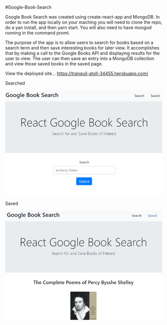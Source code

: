 #Google-Book-Search

Google Book Search was created using create-react-app and MongoDB.
 In order to run the app locally on your maching you will need to clone the repo, do a yan install, and then yarn start. You will also need to have mongod running in the command promt. 

The purpose of the app is to allow users to search for books based on a search term and then save interesting books for later view. It accomplishes that by making a call to the Google Books API and displaying results for the user to view. The user can then save an entry into a MongoDB collection and view those saved books in the saved page. 



View the deployed site...
https://tranquil-atoll-34455.herokuapp.com/

Searched

![Alt text](/client/public/images/Screenshot63.png?raw=true "Title")



Saved

![Alt text](/client/public/images/Screenshot64.png?raw=true "Title")